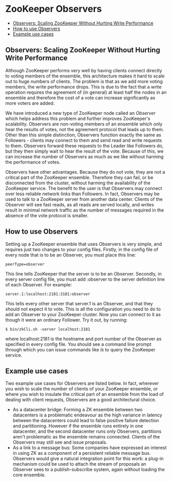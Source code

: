 <!--
Copyright 2002-2004 The Apache Software Foundation

Licensed under the Apache License, Version 2.0 (the "License");
you may not use this file except in compliance with the License.
You may obtain a copy of the License at

http://www.apache.org/licenses/LICENSE-2.0

Unless required by applicable law or agreed to in writing, software
distributed under the License is distributed on an "AS IS" BASIS,
WITHOUT WARRANTIES OR CONDITIONS OF ANY KIND, either express or implied.
See the License for the specific language governing permissions and
limitations under the License.
//-->

# ZooKeeper Observers

* [Observers: Scaling ZooKeeper Without Hurting Write Performance](#ch_Introduction)
* [How to use Observers](#sc_UsingObservers)
* [Example use cases](#ch_UseCases)

<a name="ch_Introduction"></a>

## Observers: Scaling ZooKeeper Without Hurting Write Performance

Although ZooKeeper performs very well by having clients connect directly
to voting members of the ensemble, this architecture makes it hard to
scale out to huge numbers of clients. The problem is that as we add more
voting members, the write performance drops. This is due to the fact that
a write operation requires the agreement of (in general) at least half the
nodes in an ensemble and therefore the cost of a vote can increase
significantly as more voters are added.

We have introduced a new type of ZooKeeper node called
an _Observer_ which helps address this problem and
further improves ZooKeeper's scalability. Observers are non-voting members
of an ensemble which only hear the results of votes, not the agreement
protocol that leads up to them. Other than this simple distinction,
Observers function exactly the same as Followers - clients may connect to
them and send read and write requests to them. Observers forward these
requests to the Leader like Followers do, but they then simply wait to
hear the result of the vote. Because of this, we can increase the number
of Observers as much as we like without harming the performance of votes.

Observers have other advantages. Because they do not vote, they are not a
critical part of the ZooKeeper ensemble. Therefore they can fail, or be
disconnected from the cluster, without harming the availability of the
ZooKeeper service. The benefit to the user is that Observers may connect
over less reliable network links than Followers. In fact, Observers may be
used to talk to a ZooKeeper server from another data center. Clients of
the Observer will see fast reads, as all reads are served locally, and
writes result in minimal network traffic as the number of messages
required in the absence of the vote protocol is smaller.

<a name="sc_UsingObservers"></a>

## How to use Observers

Setting up a ZooKeeper ensemble that uses Observers is very simple,
and requires just two changes to your config files. Firstly, in the config
file of every node that is to be an Observer, you must place this line:

    peerType=observer

This line tells ZooKeeper that the server is to be an Observer. Secondly,
in every server config file, you must add :observer to the server
definition line of each Observer. For example:

    server.1:localhost:2181:3181:observer

This tells every other server that server.1 is an Observer, and that they
should not expect it to vote. This is all the configuration you need to do
to add an Observer to your ZooKeeper cluster. Now you can connect to it as
though it were an ordinary Follower. Try it out, by running:

    $ bin/zkCli.sh -server localhost:2181

where localhost:2181 is the hostname and port number of the Observer as
specified in every config file. You should see a command line prompt
through which you can issue commands like _ls_ to query
the ZooKeeper service.

<a name="ch_UseCases"></a>

## Example use cases

Two example use cases for Observers are listed below. In fact, wherever
you wish to scale the number of clients of your ZooKeeper ensemble, or
where you wish to insulate the critical part of an ensemble from the load
of dealing with client requests, Observers are a good architectural
choice.

* As a datacenter bridge: Forming a ZK ensemble between two
  datacenters is a problematic endeavour as the high variance in latency
  between the datacenters could lead to false positive failure detection
  and partitioning. However if the ensemble runs entirely in one
  datacenter, and the second datacenter runs only Observers, partitions
  aren't problematic as the ensemble remains connected. Clients of the
  Observers may still see and issue proposals.
* As a link to a message bus: Some companies have expressed an
  interest in using ZK as a component of a persistent reliable message
  bus. Observers would give a natural integration point for this work: a
  plug-in mechanism could be used to attach the stream of proposals an
  Observer sees to a publish-subscribe system, again without loading the
  core ensemble.
